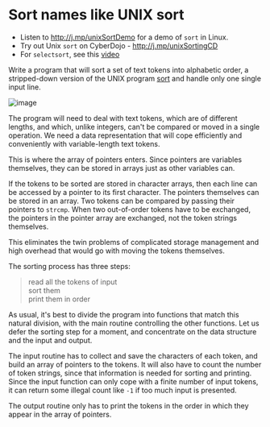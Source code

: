 # Sort names like UNIX sort 

- Listen to http://j.mp/unixSortDemo for a demo of `sort` in Linux. 
- Try out Unix `sort` on CyberDojo - http://j.mp/unixSortingCD 
-  For `selectsort`, see this [video](http://j.mp/selectionSortVideo)

Write a program that will sort a set of text tokens into alphabetic order, a stripped-down version of the UNIX program [sort](https://linuxcontainers.org/lxd/try-it/?id=c3c04935-ecdb-44a1-8085-778882616421#introduction) and handle only one single input line. 

![image](http://j.mp/pointerArrays)

The program will need to deal with text tokens, which are of different lengths, and which, unlike integers, can't be compared or moved in a single operation. We need a data representation that will cope efficiently and conveniently with variable-length text tokens. 

This is where the array of pointers enters. Since pointers are variables themselves, they can be stored in arrays just as other variables can. 

If the tokens to be sorted are stored in character arrays, then each line can be accessed by a pointer to its first character. The pointers themselves can be stored in an array. Two tokens can be compared by passing their pointers to `strcmp`. When two out-of-order tokens have to be exchanged, the pointers in the pointer array are exchanged, not the token strings themselves. 

This eliminates the twin problems of complicated storage management and high overhead that would go with moving the tokens themselves. 

The sorting process has three steps: 

>read all the tokens of input  
>sort them  
>print them in order  


As usual, it's best to divide the program into functions that match this natural division, with the main routine controlling the other functions. Let us defer the sorting step for a moment, and concentrate on the data structure and the input and output. 

The input routine has to collect and save the characters of each token, and build an array of pointers to the tokens. It will also have to count the number of token strings, since that information is needed for sorting and printing. Since the input function can only cope with a finite number of input tokens, it can return some illegal count like `-1` if too much input is presented. 

The output routine only has to print the tokens in the order in which they appear in the array of pointers. 